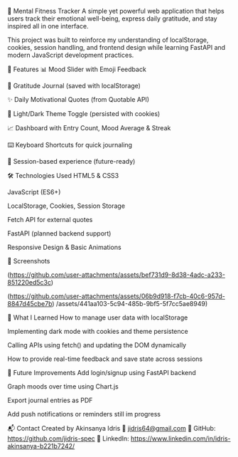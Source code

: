 🧠 Mental Fitness Tracker
A simple yet powerful web application that helps users track their emotional well-being, express daily gratitude, and stay inspired all in one interface.

This project was built to reinforce my understanding of localStorage, cookies, session handling, and frontend design while learning FastAPI and modern JavaScript development practices.

🌟 Features
📊 Mood Slider with Emoji Feedback

🙏 Gratitude Journal (saved with localStorage)

✨ Daily Motivational Quotes (from Quotable API)

🌙 Light/Dark Theme Toggle (persisted with cookies)

📈 Dashboard with Entry Count, Mood Average & Streak

⌨️ Keyboard Shortcuts for quick journaling

🔐 Session-based experience (future-ready)

🛠 Technologies Used
HTML5 & CSS3

JavaScript (ES6+)

LocalStorage, Cookies, Session Storage

Fetch API for external quotes

FastAPI (planned backend support)

Responsive Design & Basic Animations

📸 Screenshots


(https://github.com/user-attachments/assets/bef731d9-8d38-4adc-a233-851220ed5c3c)

(https://github.com/user-attachments/assets/06b9d918-f7cb-40c6-957d-8847d45cbe7b)
/assets/441aa103-5c94-485b-9bf5-5f7cc5ae8949)


🧪 What I Learned
How to manage user data with localStorage

Implementing dark mode with cookies and theme persistence

Calling APIs using fetch() and updating the DOM dynamically

How to provide real-time feedback and save state across sessions

📌 Future Improvements
Add login/signup using FastAPI backend

Graph moods over time using Chart.js

Export journal entries as PDF

Add push notifications or reminders still im progress

📬 Contact
Created by Akinsanya Idris
📧 jidris64@gmail.com
🔗 GitHub: https://github.com/jidris-spec
🔗 LinkedIn: https://www.linkedin.com/in/idris-akinsanya-b221b7242/
